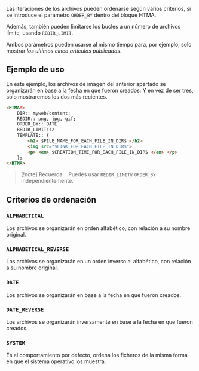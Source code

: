 Las iteraciones de los archivos pueden ordenarse según varios criterios, si se introduce el parámetro `ORDER_BY` dentro del bloque HTMA.

Además, también pueden limitarse los bucles a un número de archivos límite, usando `REDIR_LIMIT`.

Ambos parámetros pueden usarse al mismo tiempo para, por ejemplo, solo mostrar _los ultimos cinco artículos publicados_. 

## Ejemplo de uso

En este ejemplo, los archivos de imagen del anterior apartado se organizarán en base a la fecha en que fueron creados. Y en vez de ser tres, solo mostraremos los dos más recientes.

``` html
<HTMA!>
    DIR:: myweb/content;
    REDIR:: png, jpg, gif;
    ORDER_BY:: DATE
    REDIR_LIMIT::2
    TEMPLATE:: {
        <h2> $FILE_NAME_FOR_EACH_FILE_IN_DIR$ </h2>
        <img src="$LINK_FOR_EACH_FILE_IN_DIR$">
        <p> <em> $CREATION_TIME_FOR_EACH_FILE_IN_DIR$ </em> </p>
    };
</HTMA>
```

> [!note] Recuerda...
> Puedes usar `REDIR_LIMIT`y `ORDER_BY` independientemente.

## Criterios de ordenación

### `ALPHABETICAL`

Los archivos se organizarán en orden alfabético, con relación a su nombre original. 

### `ALPHABETICAL_REVERSE`

Los archivos se organizarán en un orden inverso al alfabético, con relación a su nombre original. 

### `DATE`

Los archivos se organizarán en base a la fecha en que fueron creados. 

### `DATE_REVERSE`

Los archivos se organizarán inversamente en base a la fecha en que fueron creados. 

### `SYSTEM`

Es el comportamiento por defecto, ordena los ficheros de la misma forma en que el sistema operativo los muestra. 